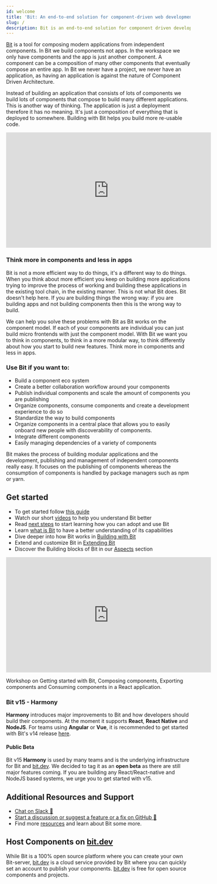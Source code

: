 ```yaml
---
id: welcome
title: 'Bit: An end-to-end solution for component-driven web development'
slug: /
description: Bit is an end-to-end solution for component driven development. It helps you build applications with independent components, and collaborate on components across the organization.
---
```


[Bit](/essentials/what-is-bit) is a tool for composing modern applications from independent components. In Bit we build components not apps. In the workspace we only have components and the app is just another component. A component can be a composition of many other components that eventually compose an entire app. In Bit we never have a project, we never have an application, as having an application is against the nature of Component Driven Architecture.

Instead of building an application that consists of lots of components we build lots of components that compose to build many different applications. This is another way of thinking. The application is just a deployment therefore it has no meaning. It's just a composition of everything that is deployed to somewhere. Building with Bit helps you build more re-usable code.

<iframe width="560" height="315" src="https://www.youtube.com/embed/mbURSw1fhoc" title="Building Components in Harmony" frameborder="0" allow="accelerometer; autoplay; clipboard-write; encrypted-media; gyroscope; picture-in-picture" allowfullscreen></iframe>

### Think more in components and less in apps

Bit is not a more efficient way to do things, it's a different way to do things. When you think about more efficient you keep on building more applications trying to improve the process of working and building these applications in the existing tool chain, in the existing manner. This is not what Bit does. Bit doesn't help here. If you are building things the wrong way: if you are building apps and not building components then this is the wrong way to build.

We can help you solve these problems with Bit as Bit works on the component model. If each of your components are individual you can just build micro frontends with just the component model. With Bit we want you to think in components, to think in a more modular way, to think differently about how you start to build new features. Think more in components and less in apps.

### Use Bit if you want to:

- Build a component eco system
- Create a better collaboration workflow around your components
- Publish individual components and scale the amount of components you are publishing
- Organize components, consume components and create a development experience to do so
- Standardize the way to build components
- Organize components in a central place that allows you to easily onboard new people with discoverability of components.
- Integrate different components
- Easily managing dependencies of a variety of components

Bit makes the process of building modular applications and the development, publishing and management of independent components really easy. It focuses on the publishing of components whereas the consumption of components is handled by package managers such as npm or yarn.

## Get started

- To get started follow [this guide](/getting-started/installing-bit)
- Watch our short [videos](/resources/videos) to help you understand Bit better
- Read [next steps](getting-started/whats-next) to start learning how you can adopt and use Bit
- Learn [what is Bit](essentials/what-is-bit) to have a better understanding of its capabilities
- Dive deeper into how Bit works in [Building with Bit](/building-with-bit/manage-workspace)
- Extend and customize Bit in [Extending Bit](/extending-bit/adding-a-new-tab)
- Discover the Building blocks of Bit in our [Aspects](/aspects/aspects-overview) section

<iframe width="560" height="315" src="https://www.youtube.com/embed/7afMBwj5fR4" title="Let's Build with Bit" frameborder="0" allow="accelerometer; autoplay; clipboard-write; encrypted-media; gyroscope; picture-in-picture" allowfullscreen></iframe>

Workshop on Getting started with Bit, Composing components, Exporting components and Consuming components in a React application.

### Bit v15 - Harmony

**Harmony** introduces major improvements to Bit and how developers should build their components. At the moment it supports **React**, **React Native** and **NodeJS**. For teams using **Angular** or **Vue**, it is recommended to get started with Bit's v14 release [here](https://docs.bit.dev).

#### Public Beta

Bit v15 **Harmony** is used by many teams and is the underlying infrastructure for Bit and [bit.dev](https://bit.dev). We decided to tag it as an **open beta** as there are still major features coming. If you are building any React/React-native and NodeJS based systems, we urge you to get started with v15.

## Additional Resources and Support

- [Chat on Slack :beers:](https://join.slack.com/t/bit-dev-community/shared_invite/zt-o2tim18y-UzwOCFdTafmFKEqm2tXE4w)
- [Start a discussion or suggest a feature or a fix on GitHub :wrench:](https://github.com/teambit/bit/issues)
- Find more [resources](resources/conference-talks) and learn about Bit some more.

## Host Components on [bit.dev](https://bit.dev)

While Bit is a 100% open source platform where you can create your own Bit-server, [bit.dev](https://bit.dev) is a cloud service provided by Bit where you can quickly set an account to publish your components. [bit.dev](https://bit.dev) is free for open source components and projects.
